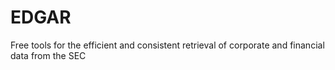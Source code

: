 # EDGAR
Free tools for the efficient and consistent retrieval of corporate and financial data from the SEC
